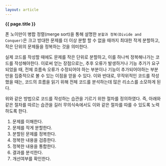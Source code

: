 ```yaml
---
layout: article
---
```


**{{ page.title }}**

폰 노이만이 병합 정렬(merge sort)을 통해 설명한 `분할과 정복(Divide and Conquer)`은 
크고 방대한 문제를 더 이상 분할 할 수 없을 때까지 최대한 작게 분할하고,
작은 단위의 문제들을 정복하는 것을 의미한다.

실제 코드를 작성할 때에도 문제를 작은 단위로 분할하고, 이를 하나씩 정복해나가는 코드를 작성해야한다.
이로써 얻는 장점으로는, 추후 오류가 발생하거나 기능 추가가 요구되었을 때,
전체 흐름속 오류가 수정되어야 하는 부분이나 기능이 추가되어야하는 부분만을 집중적으로 볼 수 있는 이점을 얻을 수 있다.
이와 반대로, 무작위적인 코드를 작성했을 때는, 코드의 흐름을 읽기 위해 전체 코드를 분석하는데 많은 리소스를 소모하게 된다.

위와 같은 방법으로 코드를 작성하는 습관을 기르기 위한 절차를 정의하였다.
즉, 아래와 같은 절차를 따르는 습관을 길러 무의식속에서도 이와 같은 절차를 따를 수 있도록 노력하도록 한다.

1. 문제를 이해한다.
2. 문제를 작게 분할한다.
3. 분할된 문제를 정복한다.
4. 정복한 내용을 검증한다.
5. 정복한 내용을 통합한다.
6. 결과를 분석한다.
7. 개선여부를 확인한다.